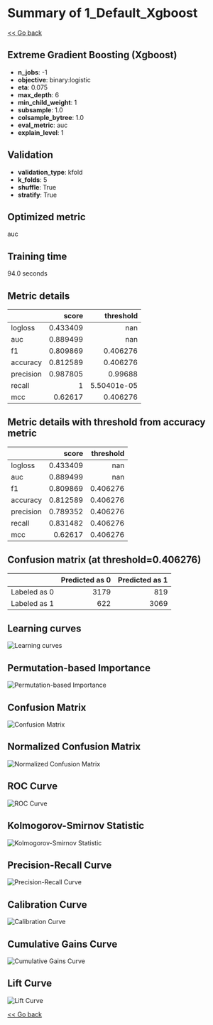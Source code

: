 # Summary of 1_Default_Xgboost

[<< Go back](../README.md)


## Extreme Gradient Boosting (Xgboost)
- **n_jobs**: -1
- **objective**: binary:logistic
- **eta**: 0.075
- **max_depth**: 6
- **min_child_weight**: 1
- **subsample**: 1.0
- **colsample_bytree**: 1.0
- **eval_metric**: auc
- **explain_level**: 1

## Validation
 - **validation_type**: kfold
 - **k_folds**: 5
 - **shuffle**: True
 - **stratify**: True

## Optimized metric
auc

## Training time

94.0 seconds

## Metric details
|           |    score |     threshold |
|:----------|---------:|--------------:|
| logloss   | 0.433409 | nan           |
| auc       | 0.889499 | nan           |
| f1        | 0.809869 |   0.406276    |
| accuracy  | 0.812589 |   0.406276    |
| precision | 0.987805 |   0.99688     |
| recall    | 1        |   5.50401e-05 |
| mcc       | 0.62617  |   0.406276    |


## Metric details with threshold from accuracy metric
|           |    score |   threshold |
|:----------|---------:|------------:|
| logloss   | 0.433409 |  nan        |
| auc       | 0.889499 |  nan        |
| f1        | 0.809869 |    0.406276 |
| accuracy  | 0.812589 |    0.406276 |
| precision | 0.789352 |    0.406276 |
| recall    | 0.831482 |    0.406276 |
| mcc       | 0.62617  |    0.406276 |


## Confusion matrix (at threshold=0.406276)
|              |   Predicted as 0 |   Predicted as 1 |
|:-------------|-----------------:|-----------------:|
| Labeled as 0 |             3179 |              819 |
| Labeled as 1 |              622 |             3069 |

## Learning curves
![Learning curves](learning_curves.png)

## Permutation-based Importance
![Permutation-based Importance](permutation_importance.png)
## Confusion Matrix

![Confusion Matrix](confusion_matrix.png)


## Normalized Confusion Matrix

![Normalized Confusion Matrix](confusion_matrix_normalized.png)


## ROC Curve

![ROC Curve](roc_curve.png)


## Kolmogorov-Smirnov Statistic

![Kolmogorov-Smirnov Statistic](ks_statistic.png)


## Precision-Recall Curve

![Precision-Recall Curve](precision_recall_curve.png)


## Calibration Curve

![Calibration Curve](calibration_curve_curve.png)


## Cumulative Gains Curve

![Cumulative Gains Curve](cumulative_gains_curve.png)


## Lift Curve

![Lift Curve](lift_curve.png)



[<< Go back](../README.md)
